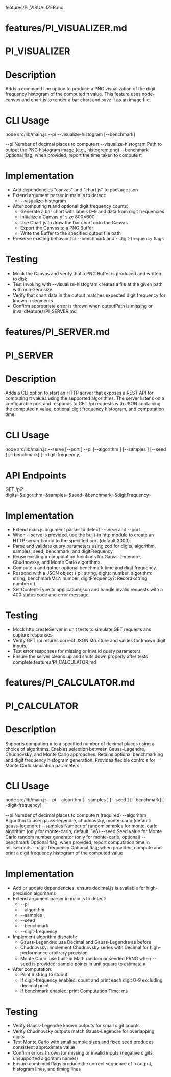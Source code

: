 features/PI_VISUALIZER.md
# features/PI_VISUALIZER.md
# PI_VISUALIZER

# Description
Adds a command line option to produce a PNG visualization of the digit frequency histogram of the computed π value. This feature uses node-canvas and chart.js to render a bar chart and save it as an image file.

# CLI Usage
node src/lib/main.js --pi <digits> --visualize-histogram <outputPath> [--benchmark]

--pi                  Number of decimal places to compute π
--visualize-histogram  Path to output the PNG histogram image (e.g., histogram.png)
--benchmark           Optional flag; when provided, report the time taken to compute π

# Implementation
- Add dependencies "canvas" and "chart.js" to package.json
- Extend argument parser in main.js to detect:
  - --visualize-histogram <outputPath>
- After computing π and optional digit frequency counts:
  - Generate a bar chart with labels 0–9 and data from digit frequencies
  - Initialize a Canvas of size 800×600
  - Use Chart.js to draw the bar chart onto the Canvas
  - Export the Canvas to a PNG Buffer
  - Write the Buffer to the specified output file path
- Preserve existing behavior for --benchmark and --digit-frequency flags

# Testing
- Mock the Canvas and verify that a PNG Buffer is produced and written to disk
- Test invoking with --visualize-histogram creates a file at the given path with non-zero size
- Verify that chart data in the output matches expected digit frequency for known π segments
- Confirm appropriate error is thrown when outputPath is missing or invalidfeatures/PI_SERVER.md
# features/PI_SERVER.md
# PI_SERVER

# Description
Adds a CLI option to start an HTTP server that exposes a REST API for computing π values using the supported algorithms. The server listens on a configurable port and responds to GET /pi requests with JSON containing the computed π value, optional digit frequency histogram, and computation time.

# CLI Usage
node src/lib/main.js --serve [--port <port>] --pi <digits> [--algorithm <algorithmName>] [--samples <count>] [--seed <number>] [--benchmark] [--digit-frequency]

# API Endpoints
GET /pi?digits=<number>&algorithm=<name>&samples=<count>&seed=<number>&benchmark=<boolean>&digitFrequency=<boolean>

# Implementation
- Extend main.js argument parser to detect --serve and --port.
- When --serve is provided, use the built-in http module to create an HTTP server bound to the specified port (default 3000).
- Parse and validate query parameters using zod for digits, algorithm, samples, seed, benchmark, and digitFrequency.
- Reuse existing π computation functions for Gauss-Legendre, Chudnovsky, and Monte Carlo algorithms.
- Compute π and gather optional benchmark time and digit frequency.
- Respond with a JSON object { pi: string, digits: number, algorithm: string, benchmarkMs?: number, digitFrequency?: Record<string, number> }.
- Set Content-Type to application/json and handle invalid requests with a 400 status code and error message.

# Testing
- Mock http.createServer in unit tests to simulate GET requests and capture responses.
- Verify GET /pi returns correct JSON structure and values for known digit inputs.
- Test error responses for missing or invalid query parameters.
- Ensure the server cleans up and shuts down properly after tests complete.features/PI_CALCULATOR.md
# features/PI_CALCULATOR.md
# PI_CALCULATOR

# Description
Supports computing π to a specified number of decimal places using a choice of algorithms. Enables selection between Gauss-Legendre, Chudnovsky, and Monte Carlo approaches. Retains optional benchmarking and digit frequency histogram generation. Provides flexible controls for Monte Carlo simulation parameters.

# CLI Usage
node src/lib/main.js --pi <digits> --algorithm <algorithmName> [--samples <count>] [--seed <number>] [--benchmark] [--digit-frequency]

--pi                  Number of decimal places to compute π (required)
--algorithm           Algorithm to use: gauss-legendre, chudnovsky, monte-carlo (default: gauss-legendre)
--samples             Number of random samples for monte-carlo algorithm (only for monte-carlo, default: 1e6)
--seed                Seed value for Monte Carlo random number generator (only for monte-carlo, optional)
--benchmark           Optional flag; when provided, report computation time in milliseconds
--digit-frequency     Optional flag; when provided, compute and print a digit frequency histogram of the computed value

# Implementation
- Add or update dependencies: ensure decimal.js is available for high-precision algorithms
- Extend argument parser in main.js to detect:
  - --pi <digits>
  - --algorithm <algorithmName>
  - --samples <count>
  - --seed <number>
  - --benchmark
  - --digit-frequency
- Implement algorithm dispatch:
  - Gauss-Legendre: use Decimal and Gauss-Legendre as before
  - Chudnovsky: implement Chudnovsky series with Decimal for high-performance arbitrary precision
  - Monte Carlo: use built-in Math.random or seeded PRNG when --seed is provided; sample points in unit square to estimate π
- After computation:
  - Print π string to stdout
  - If digit-frequency enabled: count and print each digit 0–9 excluding decimal point
  - If benchmark enabled: print Computation Time: <elapsed> ms

# Testing
- Verify Gauss-Legendre known outputs for small digit counts
- Verify Chudnovsky outputs match Gauss-Legendre for overlapping digits
- Test Monte Carlo with small sample sizes and fixed seed produces consistent approximate value
- Confirm errors thrown for missing or invalid inputs (negative digits, unsupported algorithm names)
- Ensure combined flags produce the correct sequence of π output, histogram lines, and timing lines